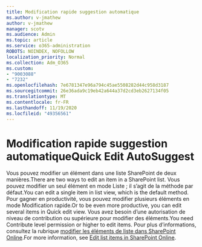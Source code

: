 ```yaml
---
title: Modification rapide suggestion automatique
ms.author: v-jmathew
author: v-jmathew
manager: scotv
ms.audience: Admin
ms.topic: article
ms.service: o365-administration
ROBOTS: NOINDEX, NOFOLLOW
localization_priority: Normal
ms.collection: Adm_O365
ms.custom:
- "9003088"
- "7232"
ms.openlocfilehash: 7e6781347e96a794c45ae5508282d44c958d3187
ms.sourcegitcommit: 26e36ada9c19eb42a644a37d2cd3eb2627134f05
ms.translationtype: MT
ms.contentlocale: fr-FR
ms.lasthandoff: 11/19/2020
ms.locfileid: "49356561"
---
```

# <a name="quick-edit-autosuggest"></a><span data-ttu-id="b3f92-102">Modification rapide suggestion automatique</span><span class="sxs-lookup"><span data-stu-id="b3f92-102">Quick Edit AutoSuggest</span></span>

<span data-ttu-id="b3f92-103">Vous pouvez modifier un élément dans une liste SharePoint de deux manières.</span><span class="sxs-lookup"><span data-stu-id="b3f92-103">There are two ways to edit an item in a SharePoint list.</span></span> <span data-ttu-id="b3f92-104">Vous pouvez modifier un seul élément en mode Liste ; il s’agit de la méthode par défaut.</span><span class="sxs-lookup"><span data-stu-id="b3f92-104">You can edit a single item in list view, which is the default method.</span></span> <span data-ttu-id="b3f92-105">Pour gagner en productivité, vous pouvez modifier plusieurs éléments en mode Modification rapide.</span><span class="sxs-lookup"><span data-stu-id="b3f92-105">Or to be even more productive, you can edit several items in Quick edit view.</span></span> <span data-ttu-id="b3f92-106">Vous avez besoin d’une autorisation de niveau de contribution ou supérieure pour modifier des éléments.</span><span class="sxs-lookup"><span data-stu-id="b3f92-106">You need Contribute level permission or higher to edit items.</span></span> <span data-ttu-id="b3f92-107">Pour plus d’informations, consultez la rubrique [modifier les éléments de liste dans SharePoint Online](https://support.microsoft.com/office/dac1a1c3-a80b-4082-ba57-715cf613d0f7).</span><span class="sxs-lookup"><span data-stu-id="b3f92-107">For more information, see [Edit list items in SharePoint Online](https://support.microsoft.com/office/dac1a1c3-a80b-4082-ba57-715cf613d0f7).</span></span>
